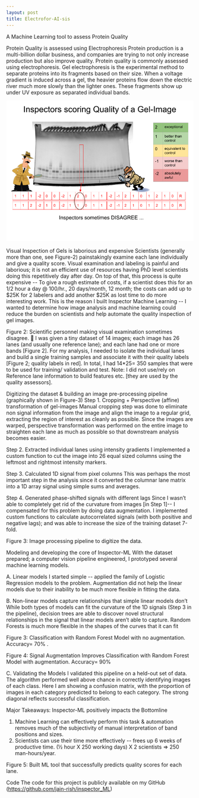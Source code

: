 ```yaml
---
layout: post
title: Electrofor-AI-sis
---
```


A Machine Learning tool to assess Protein Quality

Protein Quality is assessed using Electrophoresis
Protein production is a multi-billion dollar business, and companies are trying to not only increase production but also improve quality.  Protein quality is commonly assessed using electrophoresis.  Gel electrophoresis is the experimental method to separate proteins into its fragments based on their size.  When a voltage gradient is induced across a gel, the heavier proteins flow down the electric river much more slowly than the lighter ones.  These fragments show up under UV exposure as separated individual bands. 



![Figure 1: Gel electrophoresis experimental setup](../images/fig1.png)



Visual Inspection of Gels is laborious and expensive
Scientists (generally more than one, see Figure-2) painstakingly examine each lane individually and give a quality score. Visual examination and labeling is painful and laborious; it is not an efficient use of resources having PhD level scientists doing this repetitively day after day.  On top of that, this process is quite expensive -- To give a rough estimate of costs, if a scientist does this for an 1/2 hour a day @ $100$/hr., 20 days/month, 12 month; the costs can add up to $25K for 2 labelers and add another $25K as lost time to do more interesting work.  This is the reason I built Inspector Machine Learning -- I wanted to determine how image analysis and machine learning could reduce the burden on scientists and help automate the quality inspection of gel images.
 

Figure 2: Scientific personnel making visual examination sometimes disagree.

I was given a tiny dataset of 14 images; each image has 26 lanes (and usually one reference lane); and each lane had one or more bands [Figure 2].  For my analysis, I needed to isolate the individual lanes and build a single training samples and associate it with their quality labels [Figure 2; quality labels in red].  In total, I had 14*25= 350 samples that were to be used for training/ validation and test.  Note: I did not use/rely on Reference lane information to build features etc. [they are used by the quality assessors].

Digitizing the dataset & building an image pre-processing pipeline
(graphically shown in Figure-3)
Step 1.	Cropping + Perspective (affine) transformation of gel-images
Manual cropping step was done to eliminate non signal information from the image and align the image to a regular grid, extracting the region of interest as cleanly as possible.  Since the images are warped, perspective transformation was performed on the entire image to straighten each lane as much as possible so that downstream analysis becomes easier.

Step 2.	Extracted individual lanes using intensity gradients
I implemented a custom function to cut the image into 26 equal sized columns using the leftmost and rightmost intensity markers. 

Step 3.	Calculated 1D signal from pixel columns
This was perhaps the most important step in the analysis since it converted the columnar lane matrix into a 1D array signal using simple sums and averages. 
 
Step 4.	Generated phase-shifted signals with different lags
Since I wasn’t able to completely get rid of the curvature from images [in Step 1]-- I compensated for this problem by doing data augmentation.  I implemented custom functions to calculate autocorrelated signals (with both positive and negative lags); and was able to increase the size of the training dataset  7-fold.




Figure 3: Image processing pipeline to digitize the data.
 








Modeling and developing the core of Inspector-ML 
With the dataset prepared; a computer vision pipeline engineered,  I prototyped several machine learning models. 

A.	Linear models
I started simple -- applied the family of Logistic Regression models to the problem.  Augmentation did not help the linear models due to their inability to be much more flexible in fitting the data.

B.	Non-linear models capture relationships that simple linear models don’t
While both types of models can fit the curvature of the 1D signals (Step 3 in the pipeline),  decision trees are able to discover novel structural relationships in the signal that linear models aren’t able to capture. Random Forests is much more flexible in the shapes of the curves that it can fit

Figure 3: Classification with Random Forest Model with no augmentation.  Accuracy= 70%
.

Figure 4: Signal Augmentation Improves Classification with Random Forest Model with augmentation.  Accuracy= 90%

C.	Validating the Models
I validated this pipeline on a held-out set of data. The algorithm performed well above chance in correctly identifying images of each class.  Here I am showing a confusion matrix, with the proportion of images in each category predicted to belong to each category. The strong diagonal reflects successful classification.

Major Takeaways: 
Inspector-ML positively impacts the Bottomline

1.	Machine Learning can effectively perform this task & automation removes much of the subjectivity of manual interpretation of band positions and sizes.
2.	Scientists can use their time more effectively -- frees up 6 weeks of productive time.  (½  hour X 250 working days) X 2 scientists ⇒ 250 man-hours/year. 


Figure 5: Built ML tool that successfully predicts quality scores for each lane.

Code
The code for this project is publicly available on my GitHub (https://github.com/jain-rish/inspector_ML)



